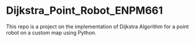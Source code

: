 # Dijkstra_Point_Robot_ENPM661
This repo is a project on the implementation of Dijkstra Algorithm for a point robot on a custom map using Python. 
